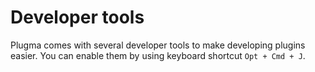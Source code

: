 # Developer tools

Plugma comes with several developer tools to make developing plugins easier. You can enable them by using keyboard shortcut `Opt + Cmd + J`.
